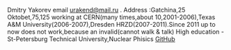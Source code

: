 Dmitry Yakorev
email urakend@mail.ru . Address :Gatchina,25 Oktobet,75,125
working at CERN(many times,about 10,2001-2006),Texas A&M University(2006-2007),Dresden HRZD(2007-2011).Since 2011 up to now
does not work,because an invalid(cannot walk & talk)
High education - St-Petersburg Technical University,Nuclear Phisics
[GitHub](http://github.com)